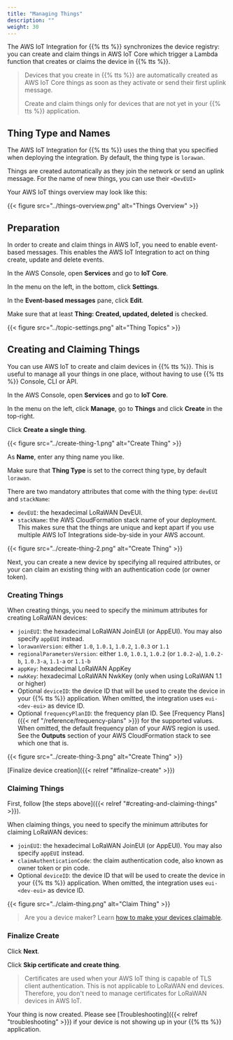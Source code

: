 ```yaml
---
title: "Managing Things"
description: ""
weight: 30
---
```


The AWS IoT Integration for {{% tts %}} synchronizes the device registry: you can create and claim things in AWS IoT Core which trigger a Lambda function that creates or claims the device in {{% tts %}}.

<!--more-->

> Devices that you create in {{% tts %}} are automatically created as AWS IoT Core things as soon as they activate or send their first uplink message.
>
> Create and claim things only for devices that are not yet in your {{% tts %}} application.

## Thing Type and Names

The AWS IoT Integration for {{% tts %}} uses the thing that you specified when deploying the integration. By default, the thing type is `lorawan`.

Things are created automatically as they join the network or send an uplink message. For the name of new things, you can use their `<DevEUI>`

Your AWS IoT things overview may look like this:

{{< figure src="../things-overview.png" alt="Things Overview" >}}

## Preparation

In order to create and claim things in AWS IoT, you need to enable event-based messages. This enables the AWS IoT Integration to act on thing create, update and delete events.

In the AWS Console, open **Services** and go to **IoT Core**.

In the menu on the left, in the bottom, click **Settings**.

In the **Event-based messages** pane, click **Edit**.

Make sure that at least **Thing: Created, updated, deleted** is checked.

{{< figure src="../topic-settings.png" alt="Thing Topics" >}}

## Creating and Claiming Things

You can use AWS IoT to create and claim devices in {{% tts %}}. This is useful to manage all your things in one place, without having to use {{% tts %}} Console, CLI or API.

In the AWS Console, open **Services** and go to **IoT Core**.

In the menu on the left, click **Manage**, go to **Things** and click **Create** in the top-right.

Click **Create a single thing**.

{{< figure src="../create-thing-1.png" alt="Create Thing" >}}

As **Name**, enter any thing name you like.

Make sure that **Thing Type** is set to the correct thing type, by default `lorawan`.

There are two mandatory attributes that come with the thing type: `devEUI` and `stackName`:

- `devEUI`: the hexadecimal LoRaWAN DevEUI.
- `stackName`: the AWS CloudFormation stack name of your deployment. This makes sure that the things are unique and kept apart if you use multiple AWS IoT Integrations side-by-side in your AWS account.

{{< figure src="../create-thing-2.png" alt="Create Thing" >}}

Next, you can create a new device by specifying all required attributes, or your can claim an existing thing with an authentication code (or owner token).

### Creating Things

When creating things, you need to specify the minimum attributes for creating LoRaWAN devices:

- `joinEUI`: the hexadecimal LoRaWAN JoinEUI (or AppEUI). You may also specify `appEUI` instead.
- `lorawanVersion`: either `1.0`, `1.0.1`, `1.0.2`, `1.0.3` or `1.1`
- `regionalParametersVersion`: either `1.0`, `1.0.1`, `1.0.2` (or `1.0.2-a`), `1.0.2-b`, `1.0.3-a`, `1.1-a` or `1.1-b`
- `appKey`: hexadecimal LoRaWAN AppKey
- `nwkKey`: hexadecimal LoRaWAN NwkKey (only when using LoRaWAN 1.1 or higher)
- Optional `deviceID`: the device ID that will be used to create the device in your {{% tts %}} application. When omitted, the integration uses `eui-<dev-eui>` as device ID.
- Optional `frequencyPlanID`: the frequency plan ID. See [Frequency Plans]({{< ref "/reference/frequency-plans" >}}) for the supported values. When omitted, the default frequency plan of your AWS region is used. See the **Outputs** section of your AWS CloudFormation stack to see which one that is.

{{< figure src="../create-thing-3.png" alt="Create Thing" >}}

[Finalize device creation]({{< relref "#finalize-create" >}})

### Claiming Things

First, follow [the steps above]({{< relref "#creating-and-claiming-things" >}}).

When claiming things, you need to specify the minimum attributes for claiming LoRaWAN devices:

- `joinEUI`: the hexadecimal LoRaWAN JoinEUI (or AppEUI). You may also specify `appEUI` instead.
- `claimAuthenticationCode`: the claim authentication code, also known as owner token or pin code.
- Optional `deviceID`: the device ID that will be used to create the device in your {{% tts %}} application. When omitted, the integration uses `eui-<dev-eui>` as device ID.

{{< figure src="../claim-thing.png" alt="Claim Thing" >}}

> Are you a device maker? Learn [how to make your devices claimable](http://localhost:1313/devices/device-claiming/make-device-claimable/).

### Finalize Create

Click **Next**.

Click **Skip certificate and create thing**.

> Certificates are used when your AWS IoT thing is capable of TLS client authentication. This is not applicable to LoRaWAN end devices. Therefore, you don't need to manage certificates for LoRaWAN devices in AWS IoT.

Your thing is now created. Please see [Troubleshooting]({{< relref "troubleshooting" >}}) if your device is not showing up in your {{% tts %}} application.
